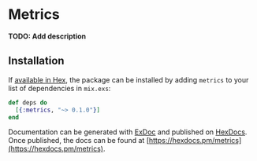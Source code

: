 # Metrics

**TODO: Add description**

## Installation

If [available in Hex](https://hex.pm/docs/publish), the package can be installed
by adding `metrics` to your list of dependencies in `mix.exs`:

```elixir
def deps do
  [{:metrics, "~> 0.1.0"}]
end
```

Documentation can be generated with [ExDoc](https://github.com/elixir-lang/ex_doc)
and published on [HexDocs](https://hexdocs.pm). Once published, the docs can
be found at [https://hexdocs.pm/metrics](https://hexdocs.pm/metrics).

